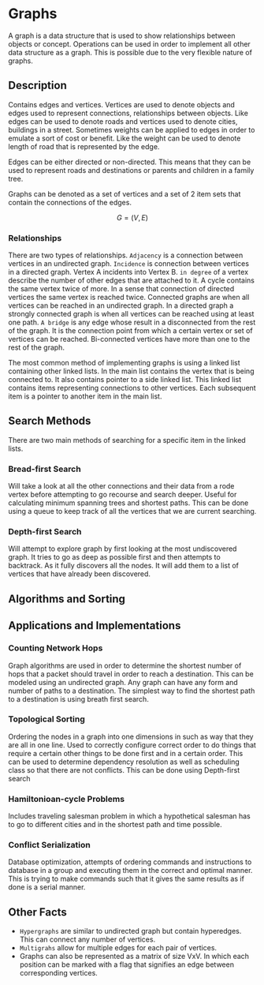 # Graphs

A graph is a data structure that is used to show relationships between objects or concept.
Operations can be used in order to implement all other data structure as a graph. This is possible due to the 
very flexible nature of graphs. 

## Description

Contains edges and vertices. Vertices are used to denote objects and edges used to represent connections,
relationships between objects. Like edges can be used to denote roads and vertices used to denote cities, 
buildings in a street. Sometimes weights can be applied to edges in order to emulate a sort of cost or benefit.
Like the weight can be used to denote length of road that is represented by the edge.

Edges can be either directed or non-directed. This means that they can be used to represent roads and destinations
or parents and children in a family tree.

Graphs can be denoted as a set of vertices and a set of 2 item sets that contain the connections of the edges.

$$
G = (V, E)
$$

### Relationships

There are two types of relationships. `Adjacency` is a connection between vertices in an undirected graph.
`Incidence` is connection between vertices in a directed graph. Vertex A incidents into Vertex B.
`in degree` of a vertex describe the number of other edges that are attached to it. 
A cycle contains the same vertex twice of more. In a sense that connection of directed vertices
the same vertex is reached twice. Connected graphs are when all vertices can be reached in an undirected graph.
In a directed graph a strongly connected graph is when all vertices can be reached using at least one path.
`A bridge` is any edge whose result in a disconnected from the rest of the graph. It is the connection 
point from which a certain vertex or set of vertices can be reached. Bi-connected vertices have more than one 
to the rest of the graph.

The most common method of implementing graphs is using a linked list containing other linked lists.
In the main list contains the vertex that is being connected to. It also contains pointer to a side linked list.
This linked list contains items representing connections to other vertices. Each subsequent item is a 
pointer to another item in the main list.


## Search Methods

There are two main methods of searching for a specific item in the linked lists.

### Bread-first Search

Will take a look at all the other connections and their data from a rode vertex before attempting to
go recourse and search deeper. Useful for calculating minimum spanning trees and shortest paths.
This can be done using a queue to keep track of all the vertices that we are current searching.

### Depth-first Search

Will attempt to explore graph by first looking at the most undiscovered graph. It tries to go
as deep as possible first and then attempts to backtrack. As it fully discovers all the nodes.
It will add them to a list of vertices that have already been discovered.

## Algorithms and Sorting

## Applications and Implementations

### Counting Network Hops

Graph algorithms are used in order to determine the shortest number of hops that a packet should travel 
in order to reach a destination. This can be modeled using an undirected graph. Any graph can have any
form and number of paths to a destination. The simplest way to find the shortest path to a destination
is using breath first search.


### Topological Sorting

Ordering the nodes in a graph into one dimensions in such as way that they are all in one line. Used to 
correctly configure correct order to do things that require a certain other things to be done first and in a 
certain order. This can be used to determine dependency resolution as well as scheduling class so that 
there are not conflicts. This can be done using Depth-first search

### Hamiltonioan-cycle Problems

Includes traveling salesman problem in which a hypothetical salesman has to go to different cities and in the
shortest path and time possible.

### Conflict Serialization

Database optimization, attempts of ordering commands and instructions to database in a group and executing them 
in the correct and optimal manner. This is trying to make commands such that it gives the same results as if done
is a serial manner. 

## Other Facts

- `Hypergraphs` are similar to undirected graph but contain hyperedges. This can connect any number of vertices.
- `Multigrahs` allow for multiple edges for each pair of vertices. 
- Graphs can also be represented as a matrix of size VxV. In which each position can be marked with a flag that signifies an edge between corresponding vertices.
